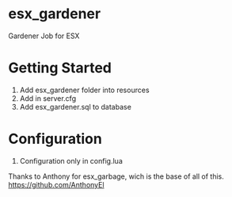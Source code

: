 # esx_gardener

Gardener Job for ESX

# Getting Started

1. Add esx_gardener folder into resources
2. Add in server.cfg
3. Add esx_gardener.sql to database

# Configuration

1. Configuration only in config.lua

Thanks to Anthony for esx_garbage, wich is the base of all of this.
https://github.com/AnthonyEl